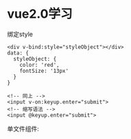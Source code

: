# vue2.0学习 #

绑定style

    <div v-bind:style="styleObject"></div>
    data: {
      styleObject: {
        color: 'red',
        fontSize: '13px'
      }
    }
    
    <!-- 同上 -->
    <input v-on:keyup.enter="submit">
    <!-- 缩写语法 -->
    <input @keyup.enter="submit">

单文件组件: <template> <script> <style scoped> 需要 webPack 解析

- 在 .vue 组件, data 必须是一个函数，它return（返回一个对象），这个返回的对象的数据，供组件实现。
